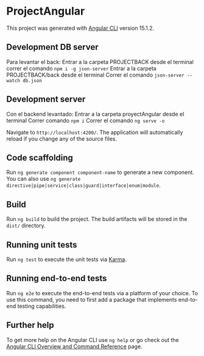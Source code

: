 # ProjectAngular

This project was generated with [Angular CLI](https://github.com/angular/angular-cli) version 15.1.2.


## Development DB server

Para levantar el back:
Entrar a la carpeta PROJECTBACK desde el terminal
correr el comando `npm i -g json-server`
Entrar a la carpeta PROJECTBACK/back desde el terminal
Correr el comando `json-server --watch db.json`

## Development server

Con el backend levantado:
Entrar a la carpeta proyectAngular desde el terminal
Correr comando `npm i`
Correr el comando `ng serve -o`

Navigate to `http://localhost:4200/`. The application will automatically reload if you change any of the source files.

## Code scaffolding

Run `ng generate component component-name` to generate a new component. You can also use `ng generate directive|pipe|service|class|guard|interface|enum|module`.

## Build

Run `ng build` to build the project. The build artifacts will be stored in the `dist/` directory.

## Running unit tests

Run `ng test` to execute the unit tests via [Karma](https://karma-runner.github.io).

## Running end-to-end tests

Run `ng e2e` to execute the end-to-end tests via a platform of your choice. To use this command, you need to first add a package that implements end-to-end testing capabilities.

## Further help

To get more help on the Angular CLI use `ng help` or go check out the [Angular CLI Overview and Command Reference](https://angular.io/cli) page.
